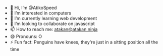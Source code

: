 - 👋 Hi, I’m @AtikoSpeed
- 👀 I’m interested in computers
- 🌱 I’m currently learning web development
- 💞️ I’m looking to collaborate on javascript
- 📫 How to reach me: atakan@atakan.ninja
- 😄 Pronouns: O
- ⚡ Fun fact: Penguins have knees, they're just in a sitting position all the time

<!---
AtikoSpeed/AtikoSpeed is a ✨ special ✨ repository because its `README.md` (this file) appears on your GitHub profile.
You can click the Preview link to take a look at your changes.
--->
